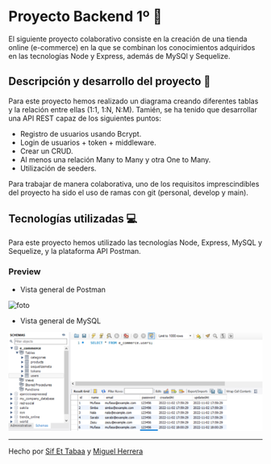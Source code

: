 # Proyecto Backend 1º 🤝

El siguiente proyecto colaborativo consiste en la creación de una tienda online (e-commerce) en la que se combinan los conocimientos adquiridos en las tecnologías Node y Express, además de MySQl y Sequelize.

## Descripción y desarrollo del proyecto 🔧

Para este proyecto hemos realizado un diagrama creando diferentes tablas y la relación entre ellas (1:1, 1:N, N:M).
Tamién, se ha tenido que desarrollar una API REST capaz de los siguientes puntos:

- Registro de usuarios usando Bcrypt.
- Login de usuarios + token + middleware.
- Crear un CRUD.
- Al menos una relación Many to Many y otra One to Many.
- Utilización de seeders.

Para trabajar de manera colaborativa, uno de los requisitos imprescindibles del proyecto ha sido el uso de ramas con git (personal, develop y main).


## Tecnologías utilizadas 💻

Para este proyecto hemos utilizado las tecnologías Node, Express, MySQL y Sequelize, y la plataforma API Postman.


### Preview 

- Vista general de Postman

![foto](xxxxx.gif)


- Vista general de MySQL

![foto](assets/SQLimage.png)


----

Hecho por [Sif Et Tabaa](https://github.com/Sif03) y [Miguel Herrera](https://github.com/miguelherreravillanueva)
